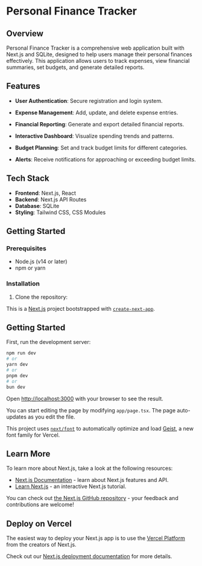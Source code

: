 # Personal Finance Tracker

## Overview

Personal Finance Tracker is a comprehensive web application built with Next.js and SQLite, designed to help users manage their personal finances effectively. This application allows users to track expenses, view financial summaries, set budgets, and generate detailed reports.

## Features

- **User Authentication**: Secure registration and login system.

  
- **Expense Management**: Add, update, and delete expense entries.
- **Financial Reporting**: Generate and export detailed financial reports.
- **Interactive Dashboard**: Visualize spending trends and patterns.
- **Budget Planning**: Set and track budget limits for different categories.
- **Alerts**: Receive notifications for approaching or exceeding budget limits.

## Tech Stack

- **Frontend**: Next.js, React
- **Backend**: Next.js API Routes
- **Database**: SQLite
- **Styling**: Tailwind CSS, CSS Modules

## Getting Started

### Prerequisites

- Node.js (v14 or later)
- npm or yarn

### Installation

1. Clone the repository:




This is a [Next.js](https://nextjs.org) project bootstrapped with [`create-next-app`](https://nextjs.org/docs/app/api-reference/cli/create-next-app).

## Getting Started

First, run the development server:

```bash
npm run dev
# or
yarn dev
# or
pnpm dev
# or
bun dev
```

Open [http://localhost:3000](http://localhost:3000) with your browser to see the result.

You can start editing the page by modifying `app/page.tsx`. The page auto-updates as you edit the file.

This project uses [`next/font`](https://nextjs.org/docs/app/building-your-application/optimizing/fonts) to automatically optimize and load [Geist](https://vercel.com/font), a new font family for Vercel.

## Learn More

To learn more about Next.js, take a look at the following resources:

- [Next.js Documentation](https://nextjs.org/docs) - learn about Next.js features and API.
- [Learn Next.js](https://nextjs.org/learn) - an interactive Next.js tutorial.

You can check out [the Next.js GitHub repository](https://github.com/vercel/next.js) - your feedback and contributions are welcome!

## Deploy on Vercel

The easiest way to deploy your Next.js app is to use the [Vercel Platform](https://vercel.com/new?utm_medium=default-template&filter=next.js&utm_source=create-next-app&utm_campaign=create-next-app-readme) from the creators of Next.js.

Check out our [Next.js deployment documentation](https://nextjs.org/docs/app/building-your-application/deploying) for more details.
